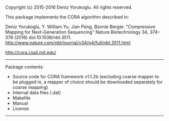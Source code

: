 Copyright (c) 2015-2016 Deniz Yorukoglu. All rights reserved.

This package implements the CORA algorithm described in:

Deniz Yorukoglu, Y. William Yu, Jian Peng, Bonnie Berger. 
"Compressive Mapping for Next-Generation Sequencing" 
Nature Biotechnology 34, 374–376 (2016) doi:10.1038/nbt.3511.
http://www.nature.com/nbt/journal/v34/n4/full/nbt.3511.html

http://cora.csail.mit.edu/

-----------------------------

Package contents:

*	Source code for CORA framework v1.1.2b (excluding coarse mapper to be plugged in, a mapper of choice should be downloaded separately for coarse mapping)
*	Internal data files (.dat)
*	Makefile
*	Manual
*	License

-----------------------------

	



